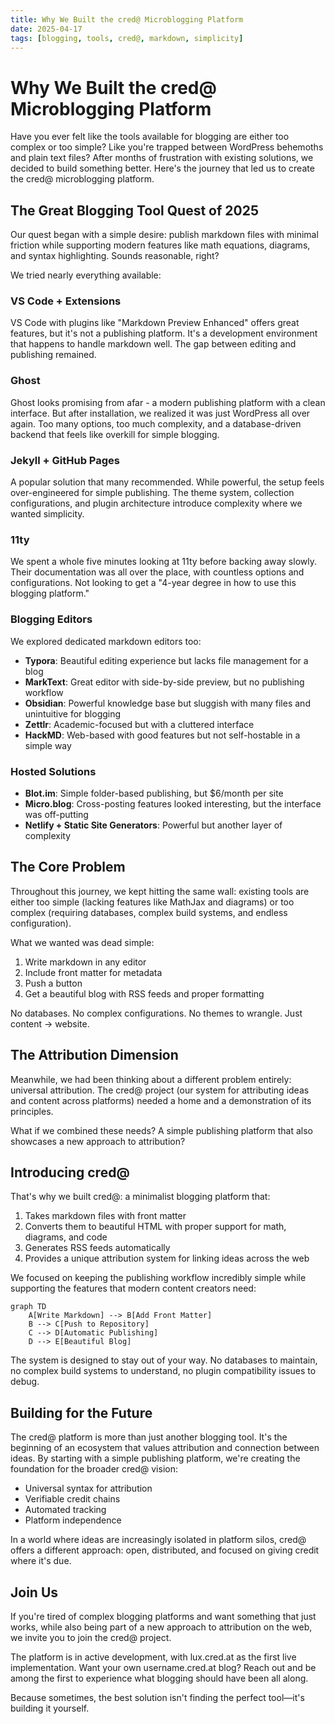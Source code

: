 ```yaml
---
title: Why We Built the cred@ Microblogging Platform
date: 2025-04-17
tags: [blogging, tools, cred@, markdown, simplicity]
---
```


# Why We Built the cred@ Microblogging Platform

Have you ever felt like the tools available for blogging are either too complex or too simple? Like you're trapped between WordPress behemoths and plain text files? After months of frustration with existing solutions, we decided to build something better. Here's the journey that led us to create the cred@ microblogging platform.

## The Great Blogging Tool Quest of 2025

Our quest began with a simple desire: publish markdown files with minimal friction while supporting modern features like math equations, diagrams, and syntax highlighting. Sounds reasonable, right?

We tried nearly everything available:

### VS Code + Extensions

VS Code with plugins like "Markdown Preview Enhanced" offers great features, but it's not a publishing platform. It's a development environment that happens to handle markdown well. The gap between editing and publishing remained.

### Ghost

Ghost looks promising from afar - a modern publishing platform with a clean interface. But after installation, we realized it was just WordPress all over again. Too many options, too much complexity, and a database-driven backend that feels like overkill for simple blogging.

### Jekyll + GitHub Pages

A popular solution that many recommended. While powerful, the setup feels over-engineered for simple publishing. The theme system, collection configurations, and plugin architecture introduce complexity where we wanted simplicity.

### 11ty

We spent a whole five minutes looking at 11ty before backing away slowly. Their documentation was all over the place, with countless options and configurations. Not looking to get a "4-year degree in how to use this blogging platform."

### Blogging Editors

We explored dedicated markdown editors too:

- **Typora**: Beautiful editing experience but lacks file management for a blog
- **MarkText**: Great editor with side-by-side preview, but no publishing workflow
- **Obsidian**: Powerful knowledge base but sluggish with many files and unintuitive for blogging
- **Zettlr**: Academic-focused but with a cluttered interface
- **HackMD**: Web-based with good features but not self-hostable in a simple way

### Hosted Solutions

- **Blot.im**: Simple folder-based publishing, but $6/month per site
- **Micro.blog**: Cross-posting features looked interesting, but the interface was off-putting
- **Netlify + Static Site Generators**: Powerful but another layer of complexity

## The Core Problem

Throughout this journey, we kept hitting the same wall: existing tools are either too simple (lacking features like MathJax and diagrams) or too complex (requiring databases, complex build systems, and endless configuration).

What we wanted was dead simple:

1. Write markdown in any editor
2. Include front matter for metadata
3. Push a button
4. Get a beautiful blog with RSS feeds and proper formatting

No databases. No complex configurations. No themes to wrangle. Just content → website.

## The Attribution Dimension

Meanwhile, we had been thinking about a different problem entirely: universal attribution. The cred@ project (our system for attributing ideas and content across platforms) needed a home and a demonstration of its principles.

What if we combined these needs? A simple publishing platform that also showcases a new approach to attribution?

## Introducing cred@

That's why we built cred@: a minimalist blogging platform that:

1. Takes markdown files with front matter
2. Converts them to beautiful HTML with proper support for math, diagrams, and code
3. Generates RSS feeds automatically
4. Provides a unique attribution system for linking ideas across the web

We focused on keeping the publishing workflow incredibly simple while supporting the features that modern content creators need:

```mermaid
graph TD
    A[Write Markdown] --> B[Add Front Matter]
    B --> C[Push to Repository]
    C --> D[Automatic Publishing]
    D --> E[Beautiful Blog]
```

The system is designed to stay out of your way. No databases to maintain, no complex build systems to understand, no plugin compatibility issues to debug.

## Building for the Future

The cred@ platform is more than just another blogging tool. It's the beginning of an ecosystem that values attribution and connection between ideas. By starting with a simple publishing platform, we're creating the foundation for the broader cred@ vision:

- Universal syntax for attribution
- Verifiable credit chains
- Automated tracking
- Platform independence

In a world where ideas are increasingly isolated in platform silos, cred@ offers a different approach: open, distributed, and focused on giving credit where it's due.

## Join Us

If you're tired of complex blogging platforms and want something that just works, while also being part of a new approach to attribution on the web, we invite you to join the cred@ project.

The platform is in active development, with lux.cred.at as the first live implementation. Want your own username.cred.at blog? Reach out and be among the first to experience what blogging should have been all along.

Because sometimes, the best solution isn't finding the perfect tool—it's building it yourself.
